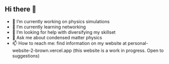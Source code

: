 ## Hi there 👋


- 🔭 I’m currently working on physics simulations 
- 🌱 I’m currently learning networking
- 🤔 I’m looking for help with diversifying my skillset
- 💬 Ask me about condensed matter physics
- 📫 How to reach me: find information on my website at personal-website-2-brown.vercel.app (this website is a work in progress. Open to suggestions)
